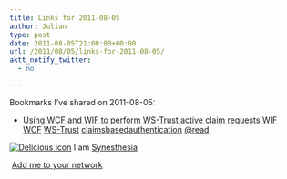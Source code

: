 ```yaml
---
title: Links for 2011-08-05
author: Julian
type: post
date: 2011-08-05T21:00:00+00:00
url: /2011/08/05/links-for-2011-08-05/
aktt_notify_twitter:
  - no

---
```

Bookmarks I&#8217;ve shared on 2011-08-05:

  * [Using WCF and WIF to perform WS-Trust active claim requests][1] 
    [WIF][2] [WCF][3] [WS-Trust][4] [claimsbasedauthentication][5] [@read][6] </li> </ul> 
    
    <p class="deliciouslink">
      <a href="http://del.icio.us/synesthesia" title="See all my bookmarks on del.icio.us"><img src="https://www.synesthesia.co.uk/images/deliciousicon.jpg" alt="Delicious icon" /></a>&nbsp;I am <a href="http://del.icio.us/synesthesia" title="See all my bookmarks on del.icio.us">Synesthesia</a>
    </p>
    
    <p class="deliciouslink">
      <a href="http://del.icio.us/network?add=synesthesia" title="Add me to your del.icio.us network"><img src="https://www.synesthesia.co.uk/images/add.gif" alt="" /></a>&nbsp;<a href="http://del.icio.us/network?add=synesthesia" title="Add me to your del.icio.us network">Add me to your network</a>
    </p>

 [1]: http://www.alexthissen.nl/blogs/main/archive/2011/07/18/using-active-profile-for.aspx
 [2]: http://www.delicious.com/synesthesia/WIF
 [3]: http://www.delicious.com/synesthesia/WCF
 [4]: http://www.delicious.com/synesthesia/WS-Trust
 [5]: http://www.delicious.com/synesthesia/claimsbasedauthentication
 [6]: http://www.delicious.com/synesthesia/%40read